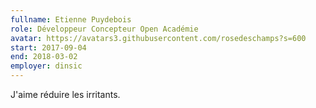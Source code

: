 ```yaml
---
fullname: Etienne Puydebois
role: Développeur Concepteur Open Académie
avatar: https://avatars3.githubusercontent.com/rosedeschamps?s=600
start: 2017-09-04
end: 2018-03-02
employer: dinsic
---
```


J'aime réduire les irritants.
